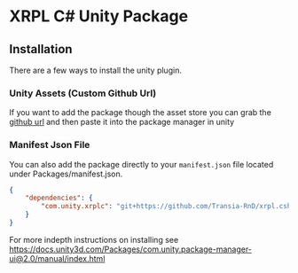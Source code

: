 # XRPL C# Unity Package

## Installation

There are a few ways to install the unity plugin.

### Unity Assets (Custom Github Url)

If you want to add the package though the asset store you can grab the [github url](https://github.com/Transia-RnD/xrpl.csharp.unity) and then paste it into the package manager in unity

### Manifest Json File

You can also add the package directly to your `manifest.json` file located under Packages/manifest.json.

```json
{
    "dependencies": {
        "com.unity.xrplc": "git+https://github.com/Transia-RnD/xrpl.csharp.unity",
    }
}
```

For more indepth instructions on installing see <https://docs.unity3d.com/Packages/com.unity.package-manager-ui@2.0/manual/index.html>


